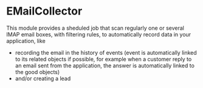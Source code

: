 EMailCollector
==============

This module provides a sheduled job that scan regularly one or several IMAP email boxes, with filtering rules, to automatically record data in your application, like
* recording the email in the history of events (event is automatically linked to its related objects if possible, for example when a customer reply to an email sent from the application, the answer is automatically linked to the good objects)
* and/or creating a lead
